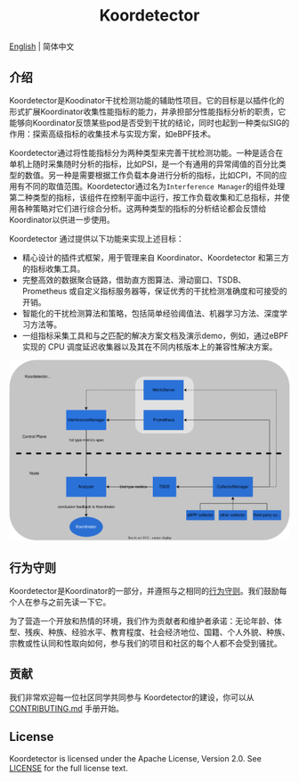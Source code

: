 <h1 align="center">
  <p align="center">Koordetector</p>
</h1>

[English](./README.md) | 简体中文

## 介绍

Koordetector是Koodinator干扰检测功能的辅助性项目。它的目标是以插件化的形式扩展Koordinator收集性能指标的能力，并承担部分性能指标分析的职责，它能够向Koordinator反馈某些pod是否受到干扰的结论，同时也起到一种类似SIG的作用：探索高级指标的收集技术与实现方案，如eBPF技术。

Koordetector通过将性能指标分为两种类型来完善干扰检测功能。一种是适合在单机上随时采集随时分析的指标，比如PSI，是一个有通用的异常阈值的百分比类型的数值。另一种是需要根据工作负载本身进行分析的指标，比如CPI，不同的应用有不同的取值范围。Koordetector通过名为`Interference Manager`的组件处理第二种类型的指标，该组件在控制平面中运行，按工作负载收集和汇总指标，并使用各种策略对它们进行综合分析。这两种类型的指标的分析结论都会反馈给Koordinator以供进一步使用。

Koordetector 通过提供以下功能来实现上述目标：

- 精心设计的插件式框架，用于管理来自 Koordinator、Koordetector 和第三方的指标收集工具。
- 完整高效的数据聚合链路，借助直方图算法、滑动窗口、TSDB、Prometheus 或自定义指标服务器等，保证优秀的干扰检测准确度和可接受的开销。
- 智能化的干扰检测算法和策略，包括简单经验阈值法、机器学习方法、深度学习方法等。
- 一组指标采集工具和与之匹配的解决方案文档及演示demo，例如，通过eBPF实现的 CPU 调度延迟收集器以及其在不同内核版本上的兼容性解决方案。

![koordetector](docs/images/koordetector.svg)

## 行为守则

Koordetector是Koordinator的一部分，并遵照与之相同的[行为守则](CODE_OF_CONDUCT.md)。我们鼓励每个人在参与之前先读一下它。

为了营造一个开放和热情的环境，我们作为贡献者和维护者承诺：无论年龄、体型、残疾、种族、经验水平、教育程度、社会经济地位、国籍、个人外貌、种族、宗教或性认同和性取向如何，参与我们的项目和社区的每个人都不会受到骚扰。

## 贡献

我们非常欢迎每一位社区同学共同参与 Koordetector的建设，你可以从 [CONTRIBUTING.md](CONTRIBUTING.md) 手册开始。

## License

Koordetector is licensed under the Apache License, Version 2.0. See [LICENSE](./LICENSE) for the full license text.